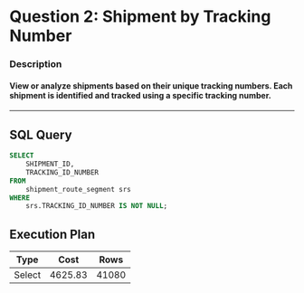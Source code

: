 # Question 2: Shipment by Tracking Number

### Description

#### View or analyze shipments based on their unique tracking numbers. Each shipment is identified and tracked using a specific tracking number.
---

## SQL Query

```sql
SELECT
    SHIPMENT_ID,
    TRACKING_ID_NUMBER
FROM
    shipment_route_segment srs
WHERE
    srs.TRACKING_ID_NUMBER IS NOT NULL;
```
## Execution Plan

| **Type**   | **Cost** | **Rows** |
|------------|----------|----------|
| Select     | 4625.83  | 41080    |

